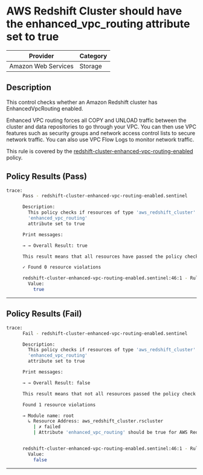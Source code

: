 # AWS Redshift Cluster should have the enhanced_vpc_routing attribute set to true

| Provider            | Category |
| ------------------- | -------- |
| Amazon Web Services |  Storage |

## Description

This control checks whether an Amazon Redshift cluster has EnhancedVpcRouting enabled.

Enhanced VPC routing forces all COPY and UNLOAD traffic between the cluster and data repositories to go through your VPC. You can then use VPC features such as security groups and network access control lists to secure network traffic. You can also use VPC Flow Logs to monitor network traffic.

This rule is covered by the [redshift-cluster-enhanced-vpc-routing-enabled](https://github.com/hashicorp/policy-library-NIST-Policy-Set-for-AWS-Terraform/blob/main/policies/redshift/redshift-cluster-enhanced-vpc-routing-enabled.sentinel) policy.

## Policy Results (Pass)

```bash
trace:
      Pass - redshift-cluster-enhanced-vpc-routing-enabled.sentinel

      Description:
        This policy checks if resources of type 'aws_redshift_cluster' have the
        'enhanced_vpc_routing'
        attribute set to true

      Print messages:

      → → Overall Result: true

      This result means that all resources have passed the policy check for the policy redshift-cluster-enhanced-vpc-routing-enabled.

      ✓ Found 0 resource violations

      redshift-cluster-enhanced-vpc-routing-enabled.sentinel:46:1 - Rule "main"
        Value:
          true
```

---

## Policy Results (Fail)

```bash
trace:
      Fail - redshift-cluster-enhanced-vpc-routing-enabled.sentinel

      Description:
        This policy checks if resources of type 'aws_redshift_cluster' have the
        'enhanced_vpc_routing'
        attribute set to true

      Print messages:

      → → Overall Result: false

      This result means that not all resources passed the policy check and the protected behavior is not allowed for the policy redshift-cluster-enhanced-vpc-routing-enabled.

      Found 1 resource violations

      → Module name: root
        ↳ Resource Address: aws_redshift_cluster.rscluster
          | ✗ failed
          | Attribute 'enhanced_vpc_routing' should be true for AWS Redshift Cluster. Refer to https://docs.aws.amazon.com/securityhub/latest/userguide/redshift-controls.html#redshift-7 for more details.


      redshift-cluster-enhanced-vpc-routing-enabled.sentinel:46:1 - Rule "main"
        Value:
          false
```

---
